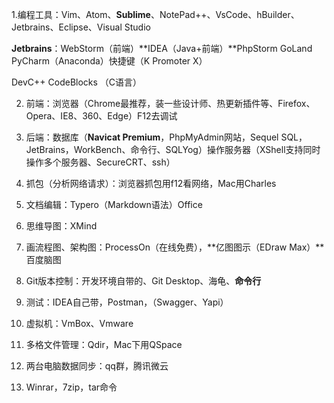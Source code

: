 1.编程工具：Vim、Atom、**Sublime**、NotePad++、VsCode、hBuilder、Jetbrains、Eclipse、Visual Studio

**Jetbrains**：WebStorm（前端）**IDEA（Java+前端）**PhpStorm GoLand PyCharm（Anaconda）快捷键（K Promoter X）

DevC++ CodeBlocks （C语言）

2. 前端：浏览器（Chrome最推荐，装一些设计师、热更新插件等、Firefox、Opera、IE8、360、Edge）F12去调试
3. 后端：数据库（**Navicat Premium**，PhpMyAdmin网站，Sequel SQL，JetBrains，WorkBench、命令行、SQLYog）操作服务器（XShell支持同时操作多个服务器、SecureCRT、ssh）
4. 抓包（分析网络请求）：浏览器抓包用f12看网络，Mac用Charles
5. 文档编辑：Typero（Markdown语法）Office
6. 思维导图：XMind
7. 画流程图、架构图：ProcessOn（在线免费），**亿图图示（EDraw Max）**百度脑图
8. Git版本控制：开发环境自带的、Git Desktop、海龟、**命令行**
9. 测试：IDEA自己带，Postman，（Swagger、Yapi）
10. 虚拟机：VmBox、Vmware

11. 多格文件管理：Qdir，Mac下用QSpace
12. 两台电脑数据同步：qq群，腾讯微云
13. Winrar，7zip，tar命令